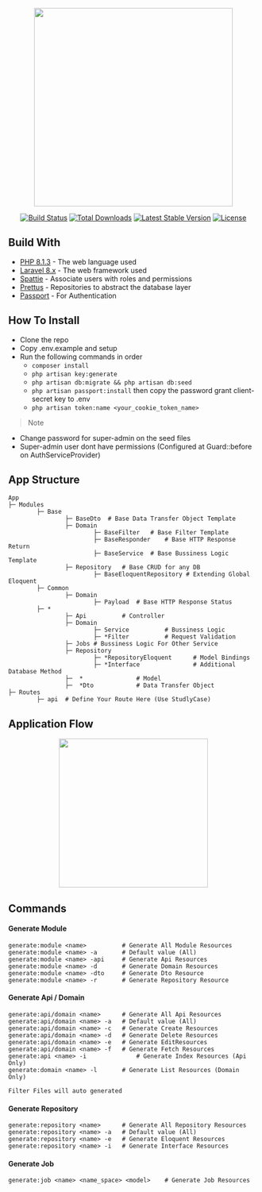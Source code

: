 <p align="center"><a href="https://laravel.com" target="_blank"><img src="https://raw.githubusercontent.com/laravel/art/master/logo-lockup/5%20SVG/2%20CMYK/1%20Full%20Color/laravel-logolockup-cmyk-red.svg" width="400"></a></p>

<p align="center">
<a href="https://travis-ci.org/laravel/framework"><img src="https://travis-ci.org/laravel/framework.svg" alt="Build Status"></a>
<a href="https://packagist.org/packages/laravel/framework"><img src="https://poser.pugx.org/laravel/framework/d/total.svg" alt="Total Downloads"></a>
<a href="https://packagist.org/packages/laravel/framework"><img src="https://poser.pugx.org/laravel/framework/v/stable.svg" alt="Latest Stable Version"></a>
<a href="https://packagist.org/packages/laravel/framework"><img src="https://poser.pugx.org/laravel/framework/license.svg" alt="License"></a>
</p>

## Build With

-   [PHP 8.1.3](https://php.net) - The web language used
-   [Laravel 8.x](https://laravel.com) - The web framework used
-   [Spattie](https://github.com/spatie/laravel-permission) - Associate users with roles and permissions
-   [Prettus](https://github.com/andersao/l5-repository) - Repositories to abstract the database layer
-   [Passport](https://github.com/laravel/passport) - For Authentication

## How To Install

-   Clone the repo
-   Copy .env.example and setup
-   Run the following commands in order
    -   `composer install`
    -   `php artisan key:generate`
    -   `php artisan db:migrate && php artisan db:seed`
    -   `php artisan passport:install` then copy the password grant client-secret key to .env
    -   `php artisan token:name <your_cookie_token_name>`

> Note

-   Change password for super-admin on the seed files
-   Super-admin user dont have permissions (Configured at Guard::before on AuthServiceProvider)

## App Structure

    App
    ├─ Modules
    		├─ Base
    				├─ BaseDto	# Base Data Transfer Object Template
    				├─ Domain
    						├─ BaseFilter	# Base Filter Template
    						├─ BaseResponder	# Base HTTP Response Return
    						├─ BaseService	# Base Bussiness Logic Template
    				├─ Repository	# Base CRUD for any DB
    						├─ BaseEloquentRepository # Extending Global Eloquent
    		├─ Common
    				├─ Domain
    						├─ Payload	# Base HTTP Response Status
    		├─ *
    				├─ Api			# Controller
    				├─ Domain
    						├─ Service			# Bussiness Logic
    						├─ *Filter			# Request Validation
    				├─ Jobs	# Bussiness Logic For Other Service
    				├─ Repository
    						├─ *RepositoryEloquent		# Model Bindings
    						├─ *Interface				# Additional Database Method
    				├─	*				# Model
    				├─	*Dto			# Data Transfer Object
    ├─ Routes
    		├─ api	# Define Your Route Here (Use StudlyCase)

## Application Flow

<p align="center">
<img src="https://lh3.googleusercontent.com/77ah-_-1OUY9C4NIwDpDKXojNcBs8dwkyZrmJSU2Aaw7ZASJ77tqPrc48wQrseThZepdlgDOxn_dz_zNSth9sx5TlqjnqFQPU-E_3KYZNd8b3SeZdKbYsKky31Wd73CVz81fd---kQ=w2400" width="300">
</p>

## Commands

#### Generate Module

```
generate:module <name>			# Generate All Module Resources
generate:module <name> -a		# Default value (All)
generate:module <name> -api		# Generate Api Resources
generate:module <name> -d		# Generate Domain Resources
generate:module <name> -dto		# Generate Dto Resource
generate:module <name> -r		# Generate Repository Resource
```

#### Generate Api / Domain

```
generate:api/domain <name>		# Generate All Api Resources
generate:api/domain <name> -a	# Default value (All)
generate:api/domain <name> -c	# Generate Create Resources
generate:api/domain <name> -d	# Generate Delete Resources
generate:api/domain <name> -e	# Generate EditResources
generate:api/domain <name> -f	# Generate Fetch Resources
generate:api <name> -i				# Generate Index Resources (Api Only)
generate:domain <name> -l		# Generate List Resources (Domain Only)

Filter Files will auto generated
```

#### Generate Repository

```
generate:repository <name>		# Generate All Repository Resources
generate:repository <name> -a	# Default value (All)
generate:repository <name> -e	# Generate Eloquent Resources
generate:repository <name> -i	# Generate Interface Resources
```

#### Generate Job

```
generate:job <name> <name_space> <model>	# Generate Job Resources
```
